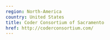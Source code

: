 ```yaml
---
region: North-America
country: United States
title: Coder Consortium of Sacramento
href: http://coderconsortium.com/
---
```

